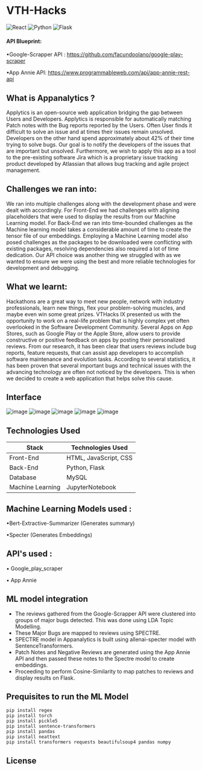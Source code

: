 # VTH-Hacks

![React](https://img.shields.io/badge/react-%2320232a.svg?style=for-the-badge&logo=react&logoColor=%2361DAFB)
![Python](https://img.shields.io/badge/python-3670A0?style=for-the-badge&logo=python&logoColor=ffdd54)
![Flask](https://img.shields.io/badge/flask-3670A0?style=for-the-badge&logo=flask&logoColor=ffdd54)

#### API Blueprint: 
•Google-Scrapper API : https://github.com/facundoolano/google-play-scraper

•App Annie API: https://www.programmableweb.com/api/app-annie-rest-api

## What is Appanalytics ?

Applytics is an open-source web application bridging the gap between Users and Developers. Applytics is responsible for automatically matching Patch notes with the Bug reports reported by the Users. Often User finds it difficult to solve an issue and at times their issues remain unsolved. Developers on the other hand spend approximately about 42% of their time trying to solve bugs. Our goal is to notify the developers of the issues that are important but unsolved. Furthermore, we wish to apply this app as a tool to the pre-existing software Jira which is a proprietary issue tracking product developed by Atlassian that allows bug tracking and agile project management.

## Challenges we ran into:
We ran into multiple challenges along with the development phase and were dealt with accordingly. For Front-End we had challenges with aligning placeholders that were used to display the results from our Machine Learning model. For Back-End we ran into time-bounded challenges as the Machine learning model takes a considerable amount of time to create the tensor file of our embeddings. Employing a Machine Learning model also posed challenges as the packages to be downloaded were conflicting with existing packages, resolving dependencies also required a lot of time dedication. Our API choice was another thing we struggled with as we wanted to ensure we were using the best and more reliable technologies for development and debugging.

## What we learnt:

Hackathons are a great way to meet new people, network with industry professionals, learn new things, flex your problem-solving muscles, and maybe even win some great prizes.
VTHacks IX presented us with the opportunity to work on a real-life problem that is highly complex yet often overlooked in the Software Development Community.
Several Apps on App Stores, such as Google Play or the Apple Store, allow users to provide constructive or positive feedback on apps by posting their personalized reviews.
From our research, it has been clear that users reviews include bug reports, feature requests, that can assist app developers to accomplish software maintenance and evolution tasks. According to several statistics, it has been proven that several important bugs and technical issues with the advancing technology are often not noticed by the developers. This is when we decided to create a web application that helps solve this cause.

## Interface 

![image](https://user-images.githubusercontent.com/72998580/155878994-7bee243f-1fc8-4735-805a-568bcd79bdb2.png)
![image](https://user-images.githubusercontent.com/72998580/155879001-8d60fbdc-8b0b-4f25-a641-439717fb6cf3.png)
![image](https://user-images.githubusercontent.com/72998580/155879011-30cbcb6a-3314-48f8-8008-ad5bdb1e39af.png)
![image](https://user-images.githubusercontent.com/72998580/155879016-b7497397-a8a5-46e8-bd73-0c7115ba49d7.png)
![image](https://user-images.githubusercontent.com/72998580/155879352-acdcbf46-5ed6-441a-b9b3-fc88bb7be8e0.png)




## Technologies Used

| Stack     | Technologies Used                    |
|-----------|--------------------------------------|
| Front-End | HTML, JavaScript, CSS                |
| Back-End  | Python, Flask                        |
| Database  | MySQL                                | 
| Machine Learning | JupyterNotebook               |


## Machine Learning Models used :

  •Bert-Extractive-Summarizer (Generates summary)

  •Specter (Generates Embeddings)
  
## API's used :

  • Google_play_scraper
  
  • App Annie
  
## ML model integration
- The reviews gathered from the Google-Scrapper API were clustered into groups of major bugs detected. This was done using LDA Topic Modelling.
- These Major Bugs are mapped to reviews using SPECTRE.
- SPECTRE model in Appanalytics is built using allenai-specter model with SentenceTransformers.
- Patch Notes and Negative Reviews are generated using the App Annie API and then passed these notes to the Spectre model to create embeddings.
- Proceeding to perform Cosine-Similarity to map patches to reviews and display results on Flask.
  
## Prequisites to run the ML Model
```
pip install regex
pip install torch
pip install pickle5
pip install sentence-transformers
pip install pandas
pip install neattext
pip install transformers requests beautifulsoup4 pandas numpy
```
## License
